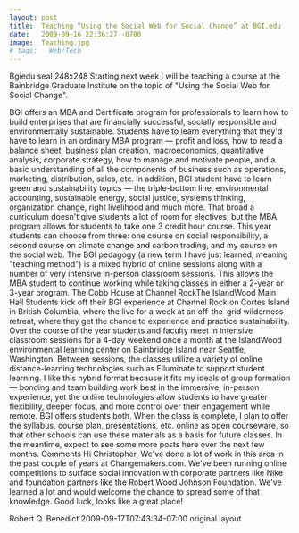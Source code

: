 ```yaml
---
layout: post
title:  Teaching “Using the Social Web for Social Change” at BGI.edu
date:   2009-09-16 22:36:27 -0700
image:  Teaching.jpg
# tags:   Web/Tech
---
```



Bgiedu seal 248x248 Starting next week I will be teaching a course at the Bainbridge Graduate Institute on the topic of "Using the Social Web for Social Change".

BGI offers an MBA and Certificate program for professionals to learn how to build enterprises that are financially successful, socially responsible and environmentally sustainable. Students have to learn everything that they'd have to learn in an ordinary MBA program — profit and loss, how to read a balance sheet, business plan creation, macroeconomics, quantitative analysis, corporate strategy, how to manage and motivate people, and a basic understanding of all the components of business such as operations, marketing, distribution, sales, etc. In addition, BGI student have to learn green and sustainability topics — the triple-bottom line, environmental accounting, sustainable energy, social justice, systems thinking, organization change, right livelihood and much more.
That broad a curriculum doesn't give students a lot of room for electives, but the MBA program allows for students to take one 3 credit hour course. This year students can choose from three: one course on social responsibility, a second course on climate change and carbon trading, and my course on the social web.
The BGI pedagogy (a new term I have just learned, meaning "teaching method") is a mixed hybrid of online sessions along with a number of very intensive in-person classroom sessions. This allows the MBA student to continue working while taking classes in either a 2-year or 3-year program.
The Cobb House at Channel RockThe IslandWood Main Hall Students kick off their BGI experience at Channel Rock on Cortes Island in British Columbia, where the live for a week at an off-the-grid wilderness retreat, where they get the chance to experience and practice sustainability. Over the course of the year students and faculty meet in intensive classroom sessions for a 4-day weekend once a month at the  IslandWood environmental learning center on Bainbridge Island near Seattle, Washington. Between sessions, the classes utilize a variety of online distance-learning technologies such as Elluminate to support student learning.
I like this hybrid format because it fits my ideals of group formation — bonding and team building work best in the immersive, in-person experience, yet the online technologies allow students to have greater flexibility, deeper focus, and more control over their engagement while remote. BGI offers students both.
When the class is complete, I plan to offer the syllabus, course plan, presentations, etc. online as open courseware, so that other schools can use these materials as a basis for future classes. In the meantime, expect to see some more posts here over the next few months.
Comments
Hi Christopher, We've done a lot of work in this area in the past couple of years at Changemakers.com. We've been running online competitions to surface social innovation with corporate partners like Nike and foundation partners like the Robert Wood Johnson Foundation. We've learned a lot and would welcome the chance to spread some of that knowledge. Good luck, looks like a great place!

Robert Q. Benedict 2009-09-17T07:43:34-07:00
original layout